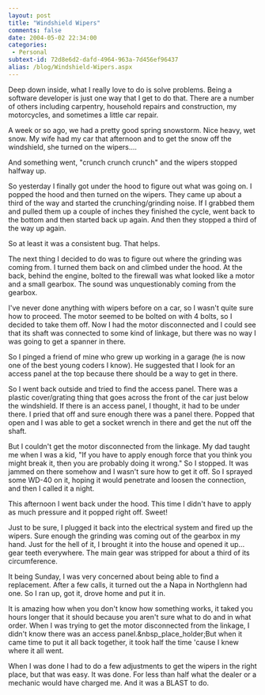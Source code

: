```yaml
---
layout: post
title: "Windshield Wipers"
comments: false
date: 2004-05-02 22:34:00
categories:
 - Personal
subtext-id: 72d8e6d2-dafd-4964-963a-7d456ef96437
alias: /blog/Windshield-Wipers.aspx
---
```



Deep down inside, what I really love to do is solve problems. Being a software developer is just one way that I get to do that. There are a number of others including carpentry, household repairs and construction, my motorcycles, and sometimes a little car repair.

A week or so ago, we had a pretty good spring snowstorm. Nice heavy, wet snow. My wife had my car that afternoon and to get the snow off the windshield, she turned on the wipers....

And something went, "crunch crunch crunch" and the wipers stopped halfway up.

So yesterday I finally got under the hood to figure out what was going on. I popped the hood and then turned on the wipers. They came up about a third of the way and started the crunching/grinding noise. If I grabbed them and pulled them up a couple of inches they finished the cycle, went back to the bottom and then started back up again. And then they stopped a third of the way up again.

So at least it was a consistent bug. That helps.

The next thing I decided to do was to figure out where the grinding was coming from. I turned them back on and climbed under the hood. At the back, behind the engine, bolted to the firewall was what looked like a motor and a small gearbox. The sound was unquestionably coming from the gearbox.

I've never done anything with wipers before on a car, so I wasn't quite sure how to proceed. The motor seemed to be bolted on with 4 bolts, so I decided to take them off. Now I had the motor disconnected and I could see that its shaft was connected to some kind of linkage, but there was no way I was going to get a spanner in there.

So I pinged a friend of mine who grew up working in a garage (he is now one of the best young coders I know). He suggested that I look for an access panel at the top because there should be a way to get in there.

So I went back outside and tried to find the access panel. There was a plastic cover/grating thing that goes across the front of the car just below the windshield. If there is an access panel, I thought, it had to be under there. I pried that off and sure enough there was a panel there. Popped that open and I was able to get a socket wrench in there and get the nut off the shaft.

But I couldn't get the motor disconnected from the linkage. My dad taught me when I was a kid, "If you have to apply enough force that you think you might break it, then you are probably doing it wrong." So I stopped. It was jammed on there somehow and I wasn't sure how to get it off. So I sprayed some WD-40 on it, hoping it would penetrate and loosen the connection, and then I called it a night.

This afternoon I went back under the hood. This time I didn't have to apply as much pressure and it popped right off. Sweet!

Just to be sure, I plugged it back into the electrical system and fired up the wipers. Sure enough the grinding was coming out of the gearbox in my hand. Just for the hell of it, I brought it into the house and opened it up... gear teeth everywhere. The main gear was stripped for about a third of its circumference.

It being Sunday, I was very concerned about being able to find a replacement. After a few calls, it turned out the a Napa in Northglenn had one. So I ran up, got it, drove home and put it in.

It is amazing how when you don't know how something works, it taked you hours longer that it should because you aren't sure what to do and in what order. When I was trying to get the motor disconnected from the linkage, I didn't know there was an access panel.&nbsp_place_holder;But when it came time to put it all back together, it took half the time 'cause I knew where it all went.

When I was done I had to do a few adjustments to get the wipers in the right place, but that was easy. It was done. For less than half what the dealer or a mechanic would have charged me. And it was a BLAST to do.
